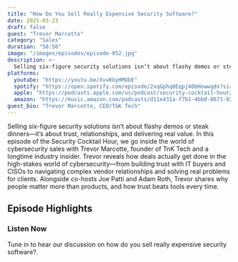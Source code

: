 ```yaml
---
title: "How Do You Sell Really Expensive Security Software?"
date: 2025-03-23
draft: false
guest: "Trevor Marcotte"
category: "Sales"
duration: "58:50"
image: "/images/episodes/episode-052.jpg"
description: >-
  Selling six-figure security solutions isn’t about flashy demos or steak dinners—it’s about trust, relationships, and delivering real value. In this episode of the Security Cocktail Hour, we go inside the world of cybersecurity sales with Trevor Marcotte, founder of TnK Tech and a longtime industry insider.  Trevor reveals how deals actually get done in the high-stakes world of cybersecurity—from building trust with IT buyers and CISOs to navigating complex vendor relationships and solving real problems for clients. Alongside co-hosts Joe Patti and Adam Roth, Trevor shares why people matter more than products, and how trust beats tools every time.
platforms:
  youtube: "https://youtu.be/XvuKUyHMUbE"
  spotify: "https://open.spotify.com/episode/2xqGphq0Eqpj40bHowwqdx?si=1e489a9604154df0"
  apple: "https://podcasts.apple.com/us/podcast/security-cocktail-hour/id1679376200?i=1000701240757"
  amazon: "https://music.amazon.com/podcasts/d11e431a-f7b1-4bb0-8671-024afce9ade6/security-cocktail-hour"
guest_bio: "Trevor Marcotte, CEO/T&K Tech"
---
```


Selling six-figure security solutions isn’t about flashy demos or steak dinners—it’s about trust, relationships, and delivering real value. In this episode of the Security Cocktail Hour, we go inside the world of cybersecurity sales with Trevor Marcotte, founder of TnK Tech and a longtime industry insider.  Trevor reveals how deals actually get done in the high-stakes world of cybersecurity—from building trust with IT buyers and CISOs to navigating complex vendor relationships and solving real problems for clients. Alongside co-hosts Joe Patti and Adam Roth, Trevor shares why people matter more than products, and how trust beats tools every time.

## Episode Highlights

### Listen Now

Tune in to hear our discussion on how do you sell really expensive security software?.